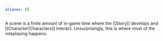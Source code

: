```yaml
---
aliases: []
---
```

A scene is a finite amount of in-game time where the [[Story]] develops and [[Character|Characters]] interact. Unsurprisingly, this is where most of the roleplaying happens.
